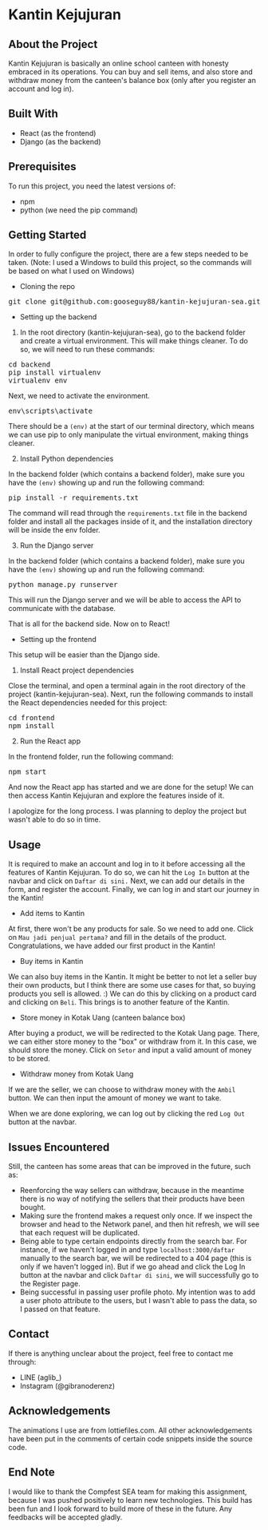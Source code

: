 # Kantin Kejujuran

## About the Project
Kantin Kejujuran is basically an online school canteen with honesty embraced in its operations. You can buy and sell items, and also store and withdraw money from the canteen's balance box (only after you register an account and log in).

## Built With
- React (as the frontend)
- Django (as the backend)

## Prerequisites
To run this project, you need the latest versions of:
- npm
- python (we need the pip command)

## Getting Started
In order to fully configure the project, there are a few steps needed to be taken. (Note: I used a Windows to build this project, so the commands will be based on what I used on Windows)

- Cloning the repo

<pre>git clone git@github.com:gooseguy88/kantin-kejujuran-sea.git</pre>

- Setting up the backend
1. In the root directory (kantin-kejujuran-sea), go to the backend folder and create a virtual environment. This will make things cleaner. To do so, we will need to run these commands:

<pre>cd backend
pip install virtualenv
virtualenv env</pre>

Next, we need to activate the environment.

<pre>env\scripts\activate</pre>

There should be a `(env)` at the start of our terminal directory, which means we can use pip to only manipulate the virtual environment, making things cleaner.

2. Install Python dependencies

In the backend folder (which contains a backend folder), make sure you have the `(env)` showing up and run the following command:

<pre>pip install -r requirements.txt</pre>

The command will read through the `requirements.txt` file in the backend folder and install all the packages inside of it, and the installation directory will be inside the env folder.

3. Run the Django server

In the backend folder (which contains a backend folder), make sure you have the `(env)` showing up and run the following command:

<pre>python manage.py runserver</pre>

This will run the Django server and we will be able to access the API to communicate with the database.

That is all for the backend side. Now on to React!

- Setting up the frontend

This setup will be easier than the Django side.

1. Install React project dependencies

Close the terminal, and open a terminal again in the root directory of the project (kantin-kejujuran-sea). Next, run the following commands to install the React dependencies needed for this project:

<pre>cd frontend
npm install</pre>

2. Run the React app

In the frontend folder, run the following command:

<pre>npm start</pre>

And now the React app has started and we are done for the setup! We can then access Kantin Kejujuran and explore the features inside of it.

I apologize for the long process. I was planning to deploy the project but wasn't able to do so in time.

## Usage
It is required to make an account and log in to it before accessing all the features of Kantin Kejujuran. To do so, we can hit the `Log In` button at the navbar and click on `Daftar di sini.`
Next, we can add our details in the form, and register the account. Finally, we can log in and start our journey in the Kantin!

- Add items to Kantin

At first, there won't be any products for sale. So we need to add one. Click on `Mau jadi penjual pertama?` and fill in the details of the product. Congratulations, we have added our first product in the Kantin!

- Buy items in Kantin

We can also buy items in the Kantin. It might be better to not let a seller buy their own products, but I think there are some use cases for that, so buying products you sell is allowed. :) We can do this by clicking on a product card and clicking on `Beli`.  This brings is to another feature of the Kantin.

- Store money in Kotak Uang (canteen balance box)

After buying a product, we will be redirected to the Kotak Uang page. There, we can either store money to the "box" or withdraw from it. In this case, we should store the money. Click on `Setor` and input a valid amount of money to be stored.

- Withdraw money from Kotak Uang

If we are the seller, we can choose to withdraw money with the `Ambil` button. We can then input the amount of money we want to take.

When we are done exploring, we can log out by clicking the red `Log Out` button at the navbar.

## Issues Encountered
Still, the canteen has some areas that can be improved in the future, such as:
- Reenforcing the way sellers can withdraw, because in the meantime there is no way of notifying the sellers that their products have been bought.
- Making sure the frontend makes a request only once. If we inspect the browser and head to the Network panel, and then hit refresh, we will see that each request will be duplicated.
- Being able to type certain endpoints directly from the search bar. For instance, if we haven't logged in and type `localhost:3000/daftar` manually to the search bar, we will be redirected to a 404 page (this is only if we haven't logged in). But if we go ahead and click the Log In button at the navbar and click `Daftar di sini`, we will successfully go to the Register page.
- Being successful in passing user profile photo. My intention was to add a user photo attribute to the users, but I wasn't able to pass the data, so I passed on that feature.

## Contact
If there is anything unclear about the project, feel free to contact me through:
- LINE (aglib_)
- Instagram (@gibranoderenz)

## Acknowledgements
The animations I use are from lottiefiles.com. All other acknowledgements have been put in the comments of certain code snippets inside the source code.

## End Note
I would like to thank the Compfest SEA team for making this assignment, because I was pushed positively to learn new technologies. This build has been fun and I look forward to build more of these in the future. Any feedbacks will be accepted gladly.
